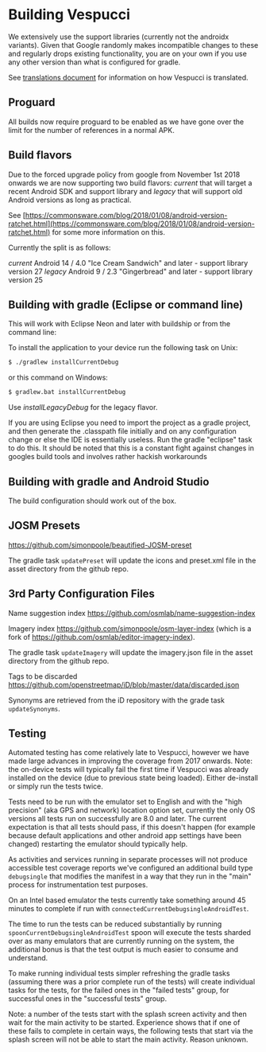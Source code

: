 
# Building Vespucci

We extensively use the support libraries (currently not the androidx variants). Given that Google randomly makes incompatible changes to these and regularly drops existing functionality, you are on your own if you use any other version than what is configured for gradle.

See [translations document](TRANSLATIONS.md) for information on how Vespucci is translated.

## Proguard

All builds now require proguard to be enabled as we have gone over the limit for the number of references in a normal APK.

## Build flavors

Due to the forced upgrade policy from google from November 1st 2018 onwards we are now supporting two build flavors: _current_ that will target a recent Android SDK and support library and _legacy_ that will support old Android versions as long as practical.

See [https://commonsware.com/blog/2018/01/08/android-version-ratchet.html](https://commonsware.com/blog/2018/01/08/android-version-ratchet.html) for some more information on this.

Currently the split is as follows:

  _current_ Android 14 / 4.0 "Ice Cream Sandwich" and later - support library version 27
  _legacy_ Android 9 / 2.3 "Gingerbread" and later - support library version 25

## Building with gradle (Eclipse or command line)

This will work with Eclipse Neon and later with buildship or from the command line:

To install the application to your device run the following task on Unix:

```bash
$ ./gradlew installCurrentDebug
```

or this command on Windows:

```bash
$ gradlew.bat installCurrentDebug
```

Use _installLegacyDebug_ for the legacy flavor.

If you are using Eclipse you need to import the project as a gradle project, and then generate the .classpath file initially and on any configuration change or else the IDE is essentially useless. Run the gradle "eclipse" task to do this. It should be noted that this is a constant fight against changes in googles build tools and involves rather hackish workarounds

## Building with gradle and Android Studio

The build configuration should work out of the box.

## JOSM Presets

https://github.com/simonpoole/beautified-JOSM-preset

The gradle task ``updatePreset`` will update the icons and preset.xml file in the asset directory from the github repo.

## 3rd Party Configuration Files

Name suggestion index https://github.com/osmlab/name-suggestion-index

Imagery index https://github.com/simonpoole/osm-layer-index (which is a fork of https://github.com/osmlab/editor-imagery-index).

The gradle task ``updateImagery`` will update the imagery.json file in the asset directory from the github repo.

Tags to be discarded https://github.com/openstreetmap/iD/blob/master/data/discarded.json

Synonyms are retrieved from the iD repository with the grade task ``updateSynonyms``.

## Testing

Automated testing has come relatively late to Vespucci, however we have made large advances in improving the coverage from 2017 onwards. Note: the on-device tests will typically fail the first time if Vespucci was already installed on the device (due to previous state being loaded). Either de-install or simply run the tests twice.

Tests need to be run with the emulator set to English and with the "high precision" (aka GPS and network) location option set, currently the only OS versions all tests run on successfully are 8.0 and later. The current expectation is that all tests should pass, if this doesn't happen (for example because default applications and other android app settings have been changed) restarting the emulator should typically help.

As activities and services running in separate processes will not produce accessible test coverage reports we've configured an additional build type ``debugsingle`` that modifies the manifest in a way that they run in the "main" process for instrumentation test purposes.

On an Intel based emulator the tests currently take something around 45 minutes to complete if run with ``connectedCurrentDebugsingleAndroidTest``.

The time to run the tests can be reduced substantially by running ``spoonCurrentDebugsingleAndroidTest`` spoon will execute the tests sharded over as many emulators that are currently running on the system, the additional bonus is that the test output is much easier to consume and understand.

To make running individual tests simpler refreshing the gradle tasks (assuming there was a prior complete run of the tests) will create individual tasks for the tests, for the failed ones in the "failed tests" group, for successful ones in the "successful tests" group. 

Note: a number of the tests start with the splash screen activity and then wait for the main activity to be started. Experience shows that if one of these fails to complete in certain ways, the following tests that start via the splash screen will not be able to start the main activity. Reason unknown.
